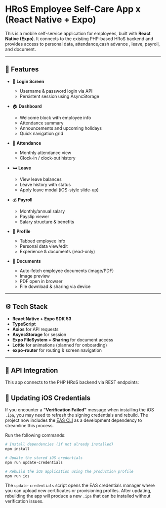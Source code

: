 # HRoS Employee Self-Care App x (React Native + Expo)

This is a mobile self-service application for employees, built with **React Native (Expo)**. It connects to the existing PHP-based HRoS backend and provides access to personal data, attendance,cash advance , leave, payroll, and document.

---

## 🚀 Features

- 🔐 **Login Screen**
  - Username & password login via API
  - Persistent session using AsyncStorage

- 🏠 **Dashboard**
  - Welcome block with employee info
  - Attendance summary
  - Announcements and upcoming holidays
  - Quick navigation grid

- 📆 **Attendance**
  - Monthly attendance view
  - Clock-in / clock-out history

- 🛏️ **Leave**
  - View leave balances
  - Leave history with status
  - Apply leave modal (iOS-style slide-up)

- 💰 **Payroll**
  - Monthly/annual salary
  - Payslip viewer
  - Salary structure & benefits

- 👤 **Profile**
  - Tabbed employee info
  - Personal data view/edit
  - Experience & documents (read-only)

- 📂 **Documents**
  - Auto-fetch employee documents (image/PDF)
  - Image preview
  - PDF open in browser
  - File download & sharing via device

---

## ⚙️ Tech Stack

- **React Native + Expo SDK 53**
- **TypeScript**
- **Axios** for API requests
- **AsyncStorage** for session
- **Expo FileSystem + Sharing** for document access
- **Lottie** for animations (planned for onboarding)
- **expo-router** for routing & screen navigation

---

## 📡 API Integration

This app connects to the PHP HRoS backend via REST endpoints:



## 🔑 Updating iOS Credentials

If you encounter a **"Verification Failed"** message when installing the iOS `.ipa`, you may need to refresh the signing credentials and rebuild. The project now includes the [EAS CLI](https://docs.expo.dev/eas/credentials/) as a development dependency to streamline this process.

Run the following commands:

```bash
# Install dependencies (if not already installed)
npm install

# Update the stored iOS credentials
npm run update-credentials

# Rebuild the iOS application using the production profile
npm run ios
```

The `update-credentials` script opens the EAS credentials manager where you can upload new certificates or provisioning profiles. After updating, rebuilding the app will produce a new `.ipa` that can be installed without verification issues.

